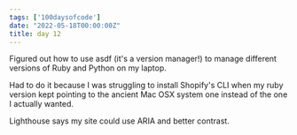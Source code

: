 ```yaml
---
tags: ['100daysofcode']
date: "2022-05-18T00:00:00Z"
title: day 12
---
```

Figured out how to use asdf (it's a version manager!) to manage different versions of Ruby and Python on my laptop. <!--more--> 

Had to do it because I was struggling to install Shopify's CLI when my ruby version kept pointing to the ancient Mac OSX system one instead of the one I actually wanted. 

Lighthouse says my site could use ARIA and better contrast. 